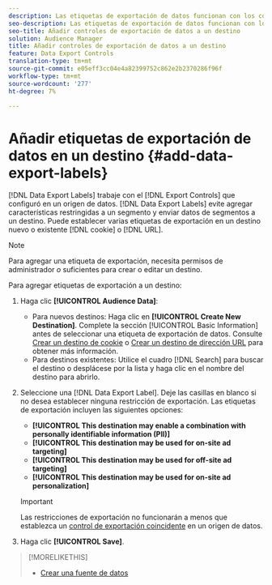 ```yaml
---
description: Las etiquetas de exportación de datos funcionan con los controles de exportación establecidos en un origen de datos. Las etiquetas de exportación de datos impiden agregar características restringidas a un segmento y enviar datos de segmentos a un destino. Puede establecer varias etiquetas de exportación en un destino de cookie o URL nuevo o existente.
seo-description: Las etiquetas de exportación de datos funcionan con los controles de exportación establecidos en un origen de datos. Las etiquetas de exportación de datos impiden agregar características restringidas a un segmento y enviar datos de segmentos a un destino. Puede establecer varias etiquetas de exportación en un destino de cookie o URL nuevo o existente.
seo-title: Añadir controles de exportación de datos a un destino
solution: Audience Manager
title: Añadir controles de exportación de datos a un destino
feature: Data Export Controls
translation-type: tm+mt
source-git-commit: e05eff3cc04e4a82399752c862e2b2370286f96f
workflow-type: tm+mt
source-wordcount: '277'
ht-degree: 7%

---
```




# Añadir etiquetas de exportación de datos en un destino {#add-data-export-labels}

[!DNL Data Export Labels] trabaje con el  [!DNL Export Controls] que configuró en un origen de datos. [!DNL Data Export Labels] evite agregar características restringidas a un segmento y enviar datos de segmentos a un destino. Puede establecer varias etiquetas de exportación en un destino nuevo o existente [!DNL cookie] o [!DNL URL].

>[!NOTE]
>
>Para agregar una etiqueta de exportación, necesita permisos de administrador *o* suficientes para crear o editar un destino.

<!-- t_export_labels.xml -->

Para agregar etiquetas de exportación a un destino:

1. Haga clic **[!UICONTROL Audience Data]**:
   * Para nuevos destinos: Haga clic en **[!UICONTROL Create New Destination]**. Complete la sección [!UICONTROL Basic Information] antes de seleccionar una etiqueta de exportación de datos. Consulte [Crear un destino de cookie](../../features/destinations/create-cookie-destination.md) o [Crear un destino de dirección URL](../../features/destinations/create-url-destination.md) para obtener más información.
   * Para destinos existentes: Utilice el cuadro [!DNL Search] para buscar el destino o desplácese por la lista y haga clic en el nombre del destino para abrirlo.
1. Seleccione una [!DNL Data Export Label]. Deje las casillas en blanco si no desea establecer ninguna restricción de exportación. Las etiquetas de exportación incluyen las siguientes opciones:
   * **[!UICONTROL This destination may enable a combination with personally identifiable information (PII)]**
   * **[!UICONTROL This destination may be used for on-site ad targeting]**
   * **[!UICONTROL This destination may be used for off-site ad targeting]**
   * **[!UICONTROL This destination may be used for on-site ad personalization]**

   >[!IMPORTANT]
   >
   >Las restricciones de exportación no funcionarán a menos que establezca un [control de exportación coincidente](../../features/data-export-controls.md) en un origen de datos.
1. Haga clic **[!UICONTROL Save]**.

>[!MORELIKETHIS]
>
>* [Crear una fuente de datos](../../features/manage-datasources.md#create-data-source)